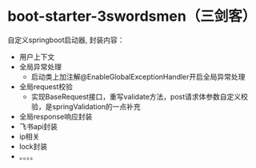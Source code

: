 # boot-starter-3swordsmen（三剑客）
自定义springboot启动器, 封装内容：
+ 用户上下文
+ 全局异常处理
  + 启动类上加注解@EnableGlobalExceptionHandler开启全局异常处理
+ 全局request校验
  + 实现BaseRequest接口，重写validate方法，post请求体参数自定义校验，是springValidation的一点补充
+ 全局response响应封装
+ 飞书api封装
+ ip相关
+ lock封装
+ 。。。。
